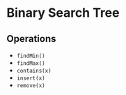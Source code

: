 # Binary Search Tree

## Operations
- `findMin()`
- `findMax()`
- `contains(x)`
- `insert(x)`
- `remove(x)`

